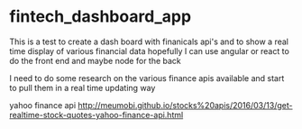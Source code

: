 # fintech_dashboard_app

This is a test to create a dash board with finanicals api's and to
show a real time display of various financial data
hopefully I can use angular or react to do the front end 
and maybe node for the back

I need to do some research on the various finance apis available
and start to pull them in a real time updating way


yahoo finance api
http://meumobi.github.io/stocks%20apis/2016/03/13/get-realtime-stock-quotes-yahoo-finance-api.html

